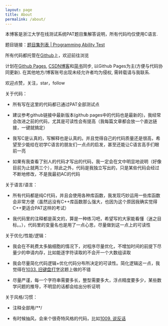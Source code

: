 ```yaml
---
layout: page
title: About
permalink: /about/
---
```


本博客是浙江大学在线测试系统PAT题目集解答说明，所有代码均仅使用C语言.

题目链接：[题目集列表 \| Programming Ability Test][PAT]

所有代码都托管在[Github][]上，欢迎前往浏览

计划在[Github Pages][gh-pages], [CSDN博客][CSDN]和[简书][Jianshu]同步, 以Github
Pages为主(方便与代码协同更新). 在其他地方/博客账号出现未经允许者均为侵权,
需转载请与我联系.

欢迎点赞，关注，star，follow

关于代码：

- 所有写在这里的代码都已通过PAT全部测试点

- 建议参考github链接中最新版本(github pages中的代码也是最新的)，我经常会改进之前的代码，尤其是可读性会有提高（我每篇文章都会放一个直达链接，一键就搞定）

- 我写C是认真的，写解释也是认真的。并且觉得自己的代码质量还是很高，希望至少能给在初学C语言的朋友们一点点的启发，甚至还能让C语言高手们眼前一亮

- 如果有我查看了别人的代码才写出的代码，我一定会在文中明显地说明（好像目前为止就两三个），除此之外，代码是我独立写出的，只是某些代码会经过不断地修改，不是我最初AC的代码

关于语言/语言：

- 所有代码都是纯C代码，并且会使用各种库函数，我发现巧妙运用一些库函数会非常方便（虽然远没有C++库函数那么强大，也因为这个原因我确实觉得C++更适合PAT这样的考试）

- 我代码里的注释都是英文的，算是一种练习吧，希望写的大家能看懂（迷之目标。。），代码里的变量名也是用了一点心思，尽量做到这一点上的可读性

关于优化/性能/逻辑：

- 我会在不耗费太多脑细胞的情况下，对程序尽量优化，不增加时间的前提下尽量少的申请内存，比如能逐字符读取的不会开一个大数组读取

- 我会尽量简化代码逻辑+优化代码分布所决定的可读性。简化逻辑这一点，我觉得在[1033. 旧键盘打字](http://www.jianshu.com/p/2f9ed47a3d17)这题上做的不错

- 尽量严谨，每一个字符串需要多长，整型需要多大，浮点精度要多少，某些数学问题的推导，不明显的话都会给出分析证明

关于风格/习惯：

- 注释全部用/**/

- 有时候抽风，会来个很奇特风格的代码，比如[1009. 说反话](http://www.jianshu.com/p/fcc3dabefd6e)

[PAT]: https://www.patest.cn/contests
[Github]: https://github.com/OliverLew/PAT
[gh-pages]: https://oliverlew.github.io/PAT/
[CSDN]: https://blog.csdn.net/Oliver__Lew
[Jianshu]: https://www.jianshu.com/u/6d7ea07c8f6e
